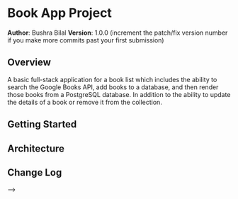 # Book App Project

**Author**: Bushra Bilal
**Version**: 1.0.0 (increment the patch/fix version number if you make more commits past your first submission)

## Overview
A basic full-stack application for a book list which includes the ability to search the Google Books API, add books to a database, and then render those books from a PostgreSQL database. 
In addition to the ability to update the details of a book or remove it from the collection.

## Getting Started
<!-- What are the steps that a user must take in order to build this app on their own machine and get it running? -->

## Architecture
<!-- Provide a detailed description of the application design. What technologies (languages, libraries, etc) you're using, and any other relevant design information. -->

## Change Log
<!-- Use this area to document the iterative changes made to your application as each feature is successfully implemented. Use time stamps. Here's an examples:

01-01-2001 4:59pm - Application now has a fully-functional express server, with GET and POST routes for the book resource.

## Credits and Collaborations
<!-- Give credit (and a link) to other people or resources that helped you build this application. -->
-->